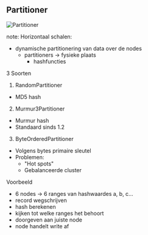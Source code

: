 ##  Partitioner

<img src="./img/2-arch/partitioner.png" alt="Partitioner"/>

note:
Horizontaal schalen:
- dynamische partitionering van data over de nodes
  - partitioners -> fysieke plaats
    - hashfuncties

3 Soorten
1. RandomPartitioner
  - MD5 hash
2. Murmur3Partitioner
  - Murmur hash
  - Standaard sinds 1.2
3. ByteOrderedPartitioner
  - Volgens bytes primaire sleutel
  - Problemen:
    - "Hot spots"
    - Gebalanceerde cluster

Voorbeeld
- 6 nodes -> 6 ranges van hashwaardes a, b, c...
- record wegschrijven
- hash berekenen
- kijken tot welke ranges het behoort
- doorgeven aan juiste node
- node handelt write af
